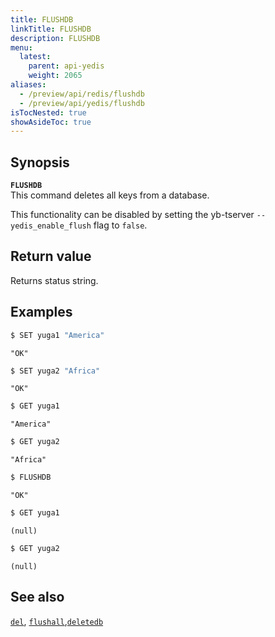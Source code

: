 ```yaml
---
title: FLUSHDB
linkTitle: FLUSHDB
description: FLUSHDB
menu:
  latest:
    parent: api-yedis
    weight: 2065
aliases:
  - /preview/api/redis/flushdb
  - /preview/api/yedis/flushdb
isTocNested: true
showAsideToc: true
---
```


## Synopsis

<b>`FLUSHDB`</b><br>
This command deletes all keys from a database.

This functionality can be disabled by setting the yb-tserver `--yedis_enable_flush` flag to `false`.

## Return value

Returns status string.

## Examples

```sh
$ SET yuga1 "America"
```

```
"OK"
```

```sh
$ SET yuga2 "Africa"
```

```
"OK"
```

```sh
$ GET yuga1
```

```
"America"
```

```sh
$ GET yuga2
```

```
"Africa"
```

```sh
$ FLUSHDB
```

```
"OK"
```

```sh
$ GET yuga1
```

```
(null)
```

```sh
$ GET yuga2
```

```
(null)
```

## See also

[`del`](../del/), [`flushall`](../flushall/),[`deletedb`](../deletedb/)
